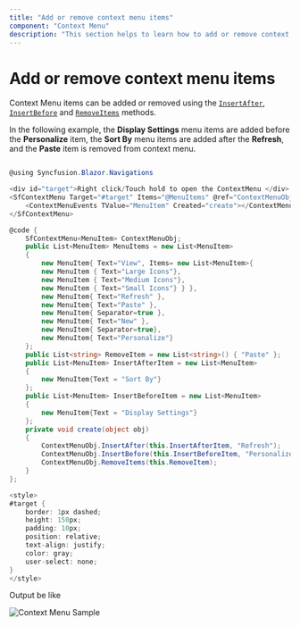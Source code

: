 ```yaml
---
title: "Add or remove context menu items"
component: "Context Menu"
description: "This section helps to learn how to add or remove context menu items"
---
```


# Add or remove context menu items

Context Menu items can be added or removed using the [`InsertAfter`](https://help.syncfusion.com/cr/blazor/Syncfusion.Blazor.Navigations.SfContextMenu-1.html#Syncfusion_Blazor_Navigations_SfContextMenu_1_InsertAfter_System_Collections_Generic_List__0__System_String_System_Boolean_), [`InsertBefore`](https://help.syncfusion.com/cr/blazor/Syncfusion.Blazor.Navigations.SfContextMenu-1.html#Syncfusion_Blazor_Navigations_SfContextMenu_1_InsertBefore_System_Collections_Generic_List__0__System_String_System_Boolean_) and [`RemoveItems`](https://help.syncfusion.com/cr/blazor/Syncfusion.Blazor.Navigations.SfContextMenu-1.html#Syncfusion_Blazor_Navigations_SfContextMenu_1_RemoveItems_System_Collections_Generic_List_System_String__System_Boolean_) methods.

In the following example, the **Display Settings** menu items are added before the **Personalize** item, the **Sort By** menu items are added after the **Refresh**, and the **Paste** item is removed from context menu.

```csharp

@using Syncfusion.Blazor.Navigations

<div id="target">Right click/Touch hold to open the ContextMenu </div>
<SfContextMenu Target="#target" Items="@MenuItems" @ref="ContextMenuObj">
    <ContextMenuEvents TValue="MenuItem" Created="create"></ContextMenuEvents>
</SfContextMenu>

@code {
    SfContextMenu<MenuItem> ContextMenuObj;
    public List<MenuItem> MenuItems = new List<MenuItem>
    {
        new MenuItem{ Text="View", Items= new List<MenuItem>{
        new MenuItem { Text="Large Icons"},
        new MenuItem { Text="Medium Icons"},
        new MenuItem { Text="Small Icons"} } },
        new MenuItem{ Text="Refresh" },
        new MenuItem{ Text="Paste" },
        new MenuItem{ Separator=true },
        new MenuItem{ Text="New" },
        new MenuItem{ Separator=true},
        new MenuItem{ Text="Personalize"}
    };
    public List<string> RemoveItem = new List<string>() { "Paste" };
    public List<MenuItem> InsertAfterItem = new List<MenuItem>
    {
        new MenuItem{Text = "Sort By"}
    };
    public List<MenuItem> InsertBeforeItem = new List<MenuItem>
    {
        new MenuItem{Text = "Display Settings"}
    };
    private void create(object obj)
    {
        ContextMenuObj.InsertAfter(this.InsertAfterItem, "Refresh");
        ContextMenuObj.InsertBefore(this.InsertBeforeItem, "Personalize");
        ContextMenuObj.RemoveItems(this.RemoveItem);
    }
};

<style>
#target {
    border: 1px dashed;
    height: 150px;
    padding: 10px;
    position: relative;
    text-align: justify;
    color: gray;
    user-select: none;
}
</style>

```

Output be like

![Context Menu Sample](./../images/cm-add.png)